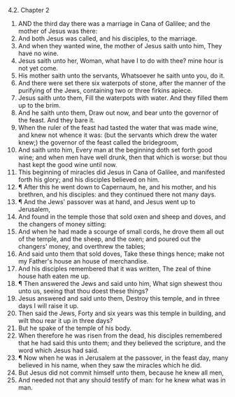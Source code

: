 4.2. Chapter 2
1. AND the third day there was a marriage in Cana of Galilee; and the mother of Jesus was there:
2. And both Jesus was called, and his disciples, to the marriage.
3. And when they wanted wine, the mother of Jesus saith unto him, They have no wine.
4. Jesus saith unto her, Woman, what have I to do with thee? mine hour is not yet come.
5. His mother saith unto the servants, Whatsoever he saith unto you, do it.
6. And there were set there six waterpots of stone, after the manner of the purifying of the Jews, containing two or three firkins apiece.
7. Jesus saith unto them, Fill the waterpots with water. And they filled them up to the brim.
8. And he saith unto them, Draw out now, and bear unto the governor of the feast. And they bare it.
9. When the ruler of the feast had tasted the water that was made wine, and knew not whence it was: (but the servants which drew the water knew;) the governor of the feast called the bridegroom,
10. And saith unto him, Every man at the beginning doth set forth good wine; and when men have well drunk, then that which is worse: but thou hast kept the good wine until now.
11. This beginning of miracles did Jesus in Cana of Galilee, and manifested forth his glory; and his disciples believed on him.
12. ¶ After this he went down to Capernaum, he, and his mother, and his brethren, and his disciples: and they continued there not many days.
13. ¶ And the Jews' passover was at hand, and Jesus went up to Jerusalem,
14. And found in the temple those that sold oxen and sheep and doves, and the changers of money sitting:
15. And when he had made a scourge of small cords, he drove them all out of the temple, and the sheep, and the oxen; and poured out the changers' money, and overthrew the tables;
16. And said unto them that sold doves, Take these things hence; make not my Father's house an house of merchandise.
17. And his disciples remembered that it was written, The zeal of thine house hath eaten me up.
18. ¶ Then answered the Jews and said unto him, What sign shewest thou unto us, seeing that thou doest these things?
19. Jesus answered and said unto them, Destroy this temple, and in three days I will raise it up.
20. Then said the Jews, Forty and six years was this temple in building, and wilt thou rear it up in three days?
21. But he spake of the temple of his body.
22. When therefore he was risen from the dead, his disciples remembered that he had said this unto them; and they believed the scripture, and the word which Jesus had said.
23. ¶ Now when he was in Jerusalem at the passover, in the feast day, many believed in his name, when they saw the miracles which he did.
24. But Jesus did not commit himself unto them, because he knew all men,
25. And needed not that any should testify of man: for he knew what was in man.

